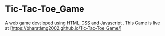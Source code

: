 # Tic-Tac-Toe_Game
A web game developed using HTML, CSS and  Javascript .
This Game is live at [https://bharathmg2002.github.io/Tic-Tac-Toe_Game/]
